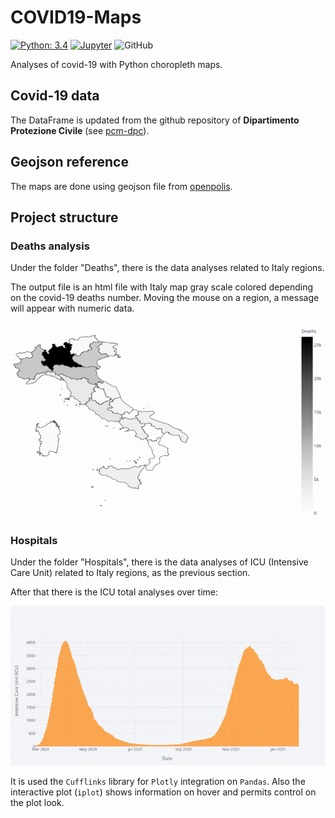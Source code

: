 # COVID19-Maps

[![Python: 3.4](https://img.shields.io/badge/Python-3.4-blue)](https://www.python.org/)
[![Jupyter](https://img.shields.io/badge/Jupyter-Notebook-orange)](https://jupyter.org/)
![GitHub](https://img.shields.io/github/license/AgnesePortera/Covid19-Maps?style=plastic)

Analyses of covid-19  with Python choropleth maps.

## Covid-19 data
The DataFrame is updated from the github repository of **Dipartimento Protezione Civile** (see [pcm-dpc](https://github.com/pcm-dpc/COVID-19)).

## Geojson reference
The maps are done using geojson file from [openpolis](https://github.com/openpolis/geojson-italy).

## Project structure
### Deaths analysis
Under the folder "Deaths", there is the data analyses related to Italy regions.

The output file is an html file with Italy map gray scale colored depending on the covid-19 deaths number.
Moving the mouse on a region, a message will appear with numeric data.

![alt image](https://github.com/AgnesePortera/COVID19-Maps/blob/master/Deaths/ITA%20-%20Total%20Deaths%20by%20region.gif)

### Hospitals
Under the folder "Hospitals", there is the data analyses of ICU (Intensive Care Unit) related to Italy regions, as the previous section.

After that there is the ICU total analyses over time:

![alt image](https://github.com/AgnesePortera/COVID19-Maps/blob/master/Hospitals/ICU_date.gif)

It is used the `Cufflinks` library for `Plotly` integration on `Pandas`.
Also the interactive plot (`iplot`) shows information on hover and permits control on the plot look. 
